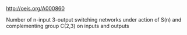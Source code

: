 http://oeis.org/A000860

Number of n-input 3-output switching networks under action of S(n) and complementing group C(2,3) on inputs and outputs
